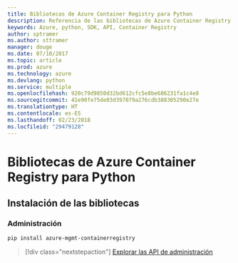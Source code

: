 ```yaml
---
title: Bibliotecas de Azure Container Registry para Python
description: Referencia de las bibliotecas de Azure Container Registry para Python
keywords: Azure, python, SDK, API, Container Registry
author: sptramer
ms.author: sttramer
manager: douge
ms.date: 07/10/2017
ms.topic: article
ms.prod: azure
ms.technology: azure
ms.devlang: python
ms.service: multiple
ms.openlocfilehash: 920c79d9850d32bd612cfc5e8be686231fa1c4e8
ms.sourcegitcommit: 41e90fe75de03d397079a276cdb388305290e27e
ms.translationtype: HT
ms.contentlocale: es-ES
ms.lasthandoff: 02/23/2018
ms.locfileid: "29479128"
---
```

# <a name="azure-container-registry-libraries-for-python"></a>Bibliotecas de Azure Container Registry para Python

## <a name="install-the-libraries"></a>Instalación de las bibliotecas


### <a name="management"></a>Administración

```bash
pip install azure-mgmt-containerregistry
```
> [!div class="nextstepaction"]
> [Explorar las API de administración](/python/api/overview/azure/containerregistry/management)